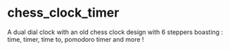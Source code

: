 # chess_clock_timer
A dual dial clock with an old chess clock design with 6 steppers boasting : time, timer, time to, pomodoro timer and more !
